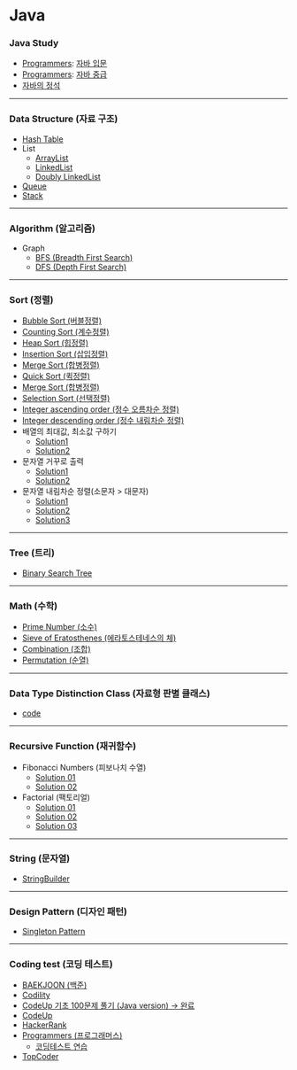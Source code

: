 # Java
### Java Study
+ [Programmers](https://programmers.co.kr/): [자바 입문](https://github.com/jysaa5/VioletCheese_Study/tree/master/Programmers_Java_Beginning/src)
+ [Programmers](https://programmers.co.kr/): [자바 중급](https://github.com/jysaa5/VioletCheese_Study/tree/master/Programmers_Java_Intermediate/src)
+ [자바의 정석](https://github.com/jysaa5/Violet_Study_Java/tree/master/Java_Standard_Procedure/src)

--------------------------------
### Data Structure (자료 구조) 
+ [Hash Table](https://github.com/jysaa5/VioletCheese_Study_Java/tree/master/DataStructure/src/imp/table/hash/table)
+ List
  + [ArrayList](https://github.com/jysaa5/VioletCheese_Study_Java/tree/master/DataStructure/src/imp/list/array) 
  + [LinkedList](https://github.com/jysaa5/VioletCheese_Study_Java/tree/master/DataStructure/src/imp/list/linked/list)
  + [Doubly LinkedList](https://github.com/jysaa5/VioletCheese_Study_Java/tree/master/DataStructure/src/imp/list/doubly/linked/list)
+ [Queue](https://github.com/jysaa5/VioletCheese_Study_Java/tree/master/DataStructure/src/imp/queue)
+ [Stack](https://github.com/jysaa5/VioletCheese_Study_Java/tree/master/DataStructure/src/imp/stack)

--------------------------------
### Algorithm (알고리즘)</h3>
+ Graph
  + [BFS (Breadth First Search)](https://github.com/jysaa5/VioletCheese_Study_Java/tree/master/Algorithm/src/graph/bfs)
  + [DFS (Depth First Search)](https://github.com/jysaa5/VioletCheese_Study_Java/tree/master/Algorithm/src/graph/dfs)

--------------------------------
### Sort (정렬)
+ [Bubble Sort (버블정렬)](https://github.com/jysaa5/VioletCheese_Study_Java/tree/master/Algorithm/src/sort/bubbleSort)
+ [Counting Sort (계수정렬)](https://github.com/jysaa5/VioletCheese_Study_Java/tree/master/Algorithm/src/sort/countingSort)
+ [Heap Sort (힙정렬)](https://github.com/jysaa5/VioletCheese_Study_Java/tree/master/Algorithm/src/sort/heapSort)
+ [Insertion Sort (삽입정렬)](https://github.com/jysaa5/VioletCheese_Study_Java/tree/master/Algorithm/src/sort/insertionSort)
+ [Merge Sort (합병정렬)](https://github.com/jysaa5/VioletCheese_Study_Java/tree/master/Algorithm/src/sort/mergeSort)
+ [Quick Sort (퀵정렬)](https://github.com/jysaa5/VioletCheese_Study_Java/tree/master/Algorithm/src/sort/quickSort)
+ [Merge Sort (합병정렬)](https://github.com/jysaa5/VioletCheese_Study_Java/tree/master/Algorithm/src/sort/radixSort)
+ [Selection Sort (선택정렬)](https://github.com/jysaa5/VioletCheese_Study_Java/tree/master/Algorithm/src/sort/selectionSort)
+ [Integer ascending order (정수 오름차순 정렬)](https://github.com/jysaa5/Violet_Study_Java/blob/master/Algorithm/src/sort/number/size/Integer_SortAsc_Sol_01.java)
+ [Integer descending order (정수 내림차순 정렬)](https://github.com/jysaa5/Violet_Study_Java/blob/master/Algorithm/src/sort/number/size/Integer_SortDes_Sol_02.java)
+ 배열의 최대값, 최소값 구하기
  + [Solution1](https://github.com/jysaa5/Violet_Study_Java/blob/master/Algorithm/src/sort/number/size/Max_Min_Sol_01.java)
  + [Solution2](https://github.com/jysaa5/Violet_Study_Java/blob/master/Algorithm/src/sort/number/size/Max_Min_Sol_02.java)
+ 문자열 거꾸로 출력
  + [Solution1](https://github.com/jysaa5/Violet_Study_Java/blob/master/Algorithm/src/sort/string/String_Reverse_01.java)
  + [Solution2](https://github.com/jysaa5/Violet_Study_Java/blob/master/Algorithm/src/sort/string/String_Reverse_02.java)
+ 문자열 내림차순 정렬(소문자 > 대문자)
  + [Solution1](https://github.com/jysaa5/Violet_Study_Java/blob/master/Algorithm/src/sort/string/String_SortDes_01.java)
  + [Solution2](https://github.com/jysaa5/Violet_Study_Java/blob/master/Algorithm/src/sort/string/String_SortDes_02.java)
  + [Solution3](https://github.com/jysaa5/Violet_Study_Java/blob/master/Algorithm/src/sort/string/String_SortDes_03.java) 

--------------------------------
### Tree (트리)
+ [Binary Search Tree](https://github.com/jysaa5/VioletCheese_Study_Java/tree/master/Algorithm/src/tree/binarySearchTree)

--------------------------------
### Math (수학)
+ [Prime Number (소수)](https://github.com/jysaa5/Violet_Study_Java/blob/master/Algorithm/src/number/primeNumber/PrimeNumber.java)
+ [Sieve of Eratosthenes (에라토스테네스의 체)](https://github.com/jysaa5/Violet_Study_Java/blob/master/Algorithm/src/number/primeNumber/Sieve_of_Eratosthenes.java)
+ [Combination (조합)](https://github.com/jysaa5/Violet_Study_Java/blob/master/Algorithm/src/math/combination/Combination_01.java)
+ [Permutation (순열)](https://github.com/jysaa5/Violet_Study_Java/blob/master/Algorithm/src/math/permutation)

--------------------------------
### Data Type Distinction Class (자료형 판별 클래스)
+ [code](https://github.com/jysaa5/Violet_Study_Java/tree/master/Algorithm/src/distinguish/data/type)

--------------------------------
### Recursive Function (재귀함수)
+ Fibonacci Numbers (피보나치 수열)
  + [Solution 01](https://github.com/jysaa5/Violet_Study_Java/blob/master/Algorithm/src/recursive/function/Fibonacci_Sol_01.java)
  + [Solution 02](https://github.com/jysaa5/Violet_Study_Java/blob/master/Algorithm/src/recursive/function/Fibonacci_Sol_02.java)
+ Factorial (팩토리얼)
  + [Solution 01](https://github.com/jysaa5/Violet_Study_Java/blob/master/Algorithm/src/recursive/function/Factorial_Sol_01.java)
  + [Solution 02](https://github.com/jysaa5/Violet_Study_Java/blob/master/Algorithm/src/recursive/function/Factorial_Sol_02.java)
  + [Solution 03](https://github.com/jysaa5/Violet_Study_Java/blob/master/Algorithm/src/recursive/function/Factorial_Sol_03.java)

--------------------------------
### String (문자열)
+ [StringBuilder](https://github.com/jysaa5/Violet_Study_Java/tree/master/Algorithm/src/stringBuilder)

--------------------------------
### Design Pattern (디자인 패턴)
+ [Singleton Pattern](https://github.com/jysaa5/VioletCheese_Study_Java/tree/master/DesignPattern/src/singleton/pattern)

--------------------------------
### Coding test (코딩 테스트)
+ [BAEKJOON (백준)](https://github.com/jysaa5/Violet_Study_Java/tree/master/BaekJoon_Ex/src)
+ [Codility](https://github.com/jysaa5/VioletCheese_Study_Java/tree/master/Codility_Ex)
+ [CodeUp 기초 100문제 풀기 (Java version) → 완료](https://github.com/jysaa5/VioletCheese_Study_Java/tree/master/CodeUp_basics100/src/violetCheese)
+ [CodeUp](https://github.com/jysaa5/Violet_Study_Java/tree/master/CodeUp/src)
+ [HackerRank](https://github.com/jysaa5/VioletCheese_Study_Java/tree/master/HackerRank)
+ [Programmers (프로그래머스)](https://programmers.co.kr/)
  + [코딩테스트 연습](https://github.com/jysaa5/VioletCheese_Study_Java/tree/master/Programmers_Ex/src)
+ [TopCoder](https://github.com/jysaa5/VioletCheese_Study_Java/tree/master/TopCoder)
